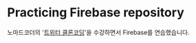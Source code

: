 # Practicing Firebase repository

노마드코더의 '[트위터 클론코딩](https://nomadcoders.co/nwitter)'을 수강하면서 Firebase를 연습했습니다.

